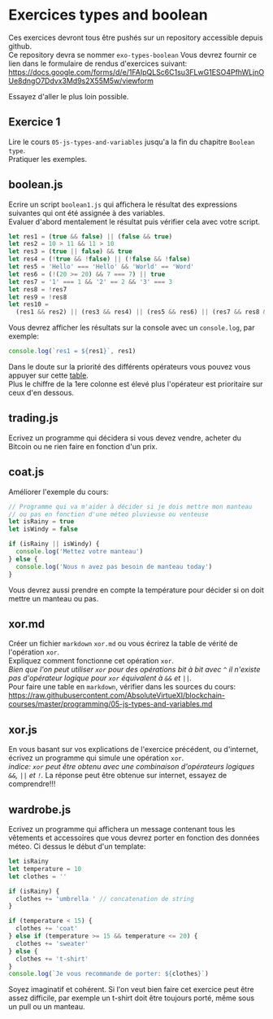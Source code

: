 # Exercices types and boolean

Ces exercices devront tous être pushés sur un repository accessible depuis github.  
Ce repository devra se nommer `exo-types-boolean`
Vous devrez fournir ce lien dans le formulaire de rendus d'exercices suivant: https://docs.google.com/forms/d/e/1FAIpQLSc6C1su3FLwG1ESO4PfhWLjnOUe8dngO7Ddvx3Md9s2X55M5w/viewform

Essayez d'aller le plus loin possible.

## Exercice 1

Lire le cours `05-js-types-and-variables` jusqu'a la fin du chapitre `Boolean type`.  
Pratiquer les exemples.

## boolean.js

Ecrire un script `boolean1.js` qui affichera le résultat des expressions suivantes qui ont été assignée à des variables.  
Evaluer d'abord mentalement le résultat puis vérifier cela avec votre script.

```js
let res1 = (true && false) || (false && true)
let res2 = 10 > 11 && 11 > 10
let res3 = (true || false) && true
let res4 = (!true && !false) || (!false && !false)
let res5 = 'Hello' === 'Hello' && 'World' == 'Word'
let res6 = (!(20 >= 20) && 7 === 7) || true
let res7 = '1' === 1 && '2' == 2 && '3' === 3
let res8 = !res7
let res9 = !res8
let res10 =
  (res1 && res2) || (res3 && res4) || (res5 && res6) || (res7 && res8 && res9)
```

Vous devrez afficher les résultats sur la console avec un `console.log`, par exemple:

```js
console.log(`res1 = ${res1}`, res1)
```

Dans le doute sur la priorité des différents opérateurs vous pouvez vous appuyer sur cette [table](https://developer.mozilla.org/en-US/docs/Web/JavaScript/Reference/Operators/Operator_Precedence#table).  
Plus le chiffre de la 1ere colonne est élevé plus l'opérateur est prioritaire sur ceux d'en dessous.

## trading.js

Ecrivez un programme qui décidera si vous devez vendre, acheter du Bitcoin ou ne rien faire en fonction d'un prix.

## coat.js

Améliorer l'exemple du cours:

```js
// Programme qui va m'aider à décider si je dois mettre mon manteau
// ou pas en fonction d'une méteo pluvieuse ou venteuse
let isRainy = true
let isWindy = false

if (isRainy || isWindy) {
  console.log('Mettez votre manteau')
} else {
  console.log('Nous n avez pas besoin de manteau today')
}
```

Vous devrez aussi prendre en compte la température pour décider si on doit mettre un manteau ou pas.

## xor.md

Créer un fichier `markdown` `xor.md` ou vous écrirez la table de vérité de l'opération `xor`.  
Expliquez comment fonctionne cet opération `xor`.  
_Bien que l'on peut utiliser `xor` pour des opérations bit à bit avec `^` il n'existe pas d'opérateur logique pour `xor` équivalent à `&&` et `||`._  
Pour faire une table en `markdown`, vérifier dans les sources du cours: https://raw.githubusercontent.com/AbsoluteVirtueXI/blockchain-courses/master/programming/05-js-types-and-variables.md

## xor.js

En vous basant sur vos explications de l'exercice précédent, ou d'internet, écrivez un programme qui simule une opération `xor`.  
_indice: `xor` peut être obtenu avec une combinaison d'opérateurs logiques `&&`, `||` et `!`._
La réponse peut être obtenue sur internet, essayez de comprendre!!!

## wardrobe.js

Ecrivez un programme qui affichera un message contenant tous les vêtements et accessoires que vous devrez porter en fonction des données méteo.
Ci dessus le début d'un template:

```js
let isRainy
let temperature = 10
let clothes = ''

if (isRainy) {
  clothes += 'umbrella ' // concatenation de string
}

if (temperature < 15) {
  clothes += 'coat'
} else if (temperature >= 15 && temperature <= 20) {
  clothes += 'sweater'
} else {
  clothes += 't-shirt'
}
console.log(`Je vous recommande de porter: ${clothes}`)
```

Soyez imaginatif et cohérent.
Si l'on veut bien faire cet exercice peut être assez difficile, par exemple un t-shirt doit être toujours porté, même sous un pull ou un manteau.
